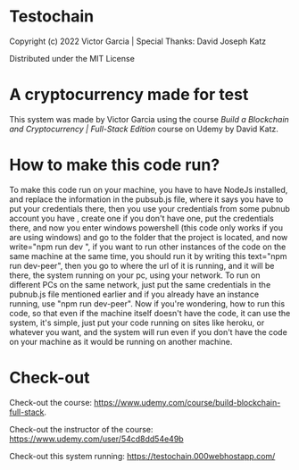 # Testochain

Copyright (c) 2022 Victor Garcia | Special Thanks: David Joseph Katz

Distributed under the MIT License

# A cryptocurrency made for test

This system was made by Victor Garcia using the course *Build a Blockchain and Cryptocurrency | Full-Stack Edition* course on Udemy by David Katz.

# How to make this code run?

To make this code run on your machine, you have to have NodeJs installed, and replace the information in the pubsub.js file, where it says you have to put your credentials there, then you use your credentials from some pubnub account you have , create one if you don't have one, put the credentials there, and now you enter windows powershell (this code only works if you are using windows) and go to the folder that the project is located, and now write="npm run dev ", if you want to run other instances of the code on the same machine at the same time, you should run it by writing this text="npm run dev-peer", then you go to where the url of it is running, and it will be there, the system running on your pc, using your network. To run on different PCs on the same network, just put the same credentials in the pubnub.js file mentioned earlier and if you already have an instance running, use "npm run dev-peer". Now if you're wondering, how to run this code, so that even if the machine itself doesn't have the code, it can use the system, it's simple, just put your code running on sites like heroku, or whatever you want, and the system will run even if you don't have the code on your machine as it would be running on another machine.

# Check-out

Check-out the course: https://www.udemy.com/course/build-blockchain-full-stack.

Check-out the instructor of the course: https://www.udemy.com/user/54cd8dd54e49b

Check-out this system running: https://testochain.000webhostapp.com/
